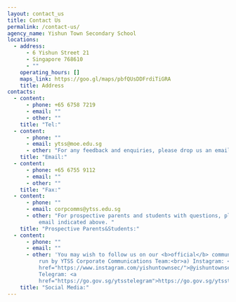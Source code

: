 ```yaml
---
layout: contact_us
title: Contact Us
permalink: /contact-us/
agency_name: Yishun Town Secondary School
locations:
  - address:
      - 6 Yishun Street 21
      - Singapore 768610
      - ""
    operating_hours: []
    maps_link: https://goo.gl/maps/pbfQUsDDFrdiTiGRA
    title: Address
contacts:
  - content:
      - phone: +65 6758 7219
      - email: ""
      - other: ""
    title: "Tel:"
  - content:
      - phone: ""
      - email: ytss@moe.edu.sg
      - other: "For any feedback and enquiries, please drop us an email. "
    title: "Email:"
  - content:
      - phone: +65 6755 9112
      - email: ""
      - other: ""
    title: "Fax:"
  - content:
      - phone: ""
      - email: corpcomms@ytss.edu.sg
      - other: "For prospective parents and students with questions, please drop us an
          email indicated above. "
    title: "Prospective Parents&Students:"
  - content:
      - phone: ""
      - email: ""
      - other: 'You may wish to follow us on our <b>official</b> communications channels
          run by YTSS Corporate Communications Team:<br>a) Instagram: <a
          href="https://www.instagram.com/yishuntownsec/">@yishuntownsec</a><br>  b)
          Telegram: <a
          href="https://go.gov.sg/ytsstelegram">https://go.gov.sg/ytsstelegram</a>'
    title: "Social Media:"
---
```

